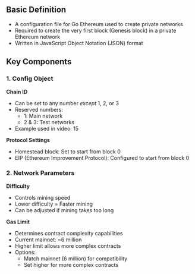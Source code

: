 Basic Definition
----------------

-   A configuration file for Go Ethereum used to create private networks
-   Required to create the very first block (Genesis block) in a private Ethereum network
-   Written in JavaScript Object Notation (JSON) format

Key Components
--------------

### 1\. Config Object

**Chain ID**

-   Can be set to any number *except* 1, 2, or 3
-   Reserved numbers:
    -   1: Main network
    -   2 & 3: Test networks
-   Example used in video: 15

**Protocol Settings**

-   Homestead block: Set to start from block 0
-   EIP (Ethereum Improvement Protocol): Configured to start from block 0

### 2\. Network Parameters

**Difficulty**

-   Controls mining speed
-   Lower difficulty = Faster mining
-   Can be adjusted if mining takes too long

**Gas Limit**

-   Determines contract complexity capabilities
-   Current mainnet: ~6 million
-   Higher limit allows more complex contracts
-   Options:
    -   Match mainnet (6 million) for compatibility
    -   Set higher for more complex contracts